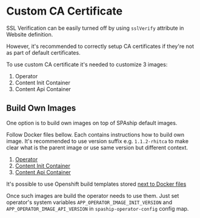 # Custom CA Certificate

SSL Verification can be easily turned off by using `sslVerify` attribute in Website definition.

However, it's recommended to correctly setup CA certificates if they're not as part of default certificates.

To use custom CA certificate it's needed to customize 3 images:

1. Operator
2. Content Init Container
3. Content Api Container

## Build Own Images

One option is to build own images on top of SPAship default images.

Follow Docker files bellow. Each contains instructions how to build own image.
It's recommended to use version suffix e.g. `1.1.2-rhitca` to make clear what is the parent image or use same
version but different context.

1. [Operator](https://github.com/spaship/operator/tree/main/manifests/customca/Dockerfile.operator)
2. [Content Init Container](https://github.com/spaship/operator/tree/main/manifests/customca/Dockerfile.gitinit)
3. [Content Api Container](https://github.com/spaship/content-git/blob/main/api/src/main/docker/Dockerfile.multistage)

It's possible to use Openshift build templates stored [next to Docker files](https://github.com/spaship/operator/tree/main/manifests/customca)

Once such images are build the operator needs to use them.
Just set operator's system variables `APP_OPERATOR_IMAGE_INIT_VERSION` and `APP_OPERATOR_IMAGE_API_VERSION` in `spaship-operator-config` config map.
